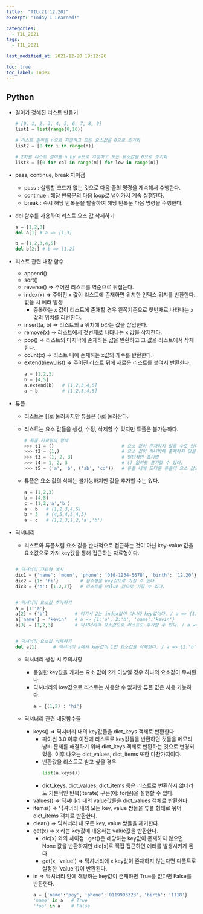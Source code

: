 ```yaml
---
title:  "TIL(21.12.20)"
excerpt: "Today I Learned!"

categories:
  - TIL_2021
tags:
  - TIL_2021

last_modified_at: 2021-12-20 19:12:26

toc: true
toc_label: Index
---
```


## Python
- 길이가 정해진 리스트 만들기
  ~~~python
  # [0, 1, 2, 3, 4, 5, 6, 7, 8, 9]
  list1 = list(range(0,10))

  # 리스트 길이를 n으로 지정하고 모든 요소값을 0으로 초기화
  list2 = [0 for i in range(n)]

  # 2차원 리스트 길이를 n by m으로 지정하고 모든 요소값을 0으로 초기화
  list3 = [[0 for col in range(m)] for low in range(n)]
  ~~~

- pass, continue, break 차이점
  - pass : 실행할 코드가 없는 것으로 다음 줄의 명령을 계속해서 수행한다.
  - continue : 해당 반복문의 다음 loop로 넘어가서 계속 실행된다.
  - break : 즉시 해당 반복문을 탈출하여 해당 반복문 다음 명령을 수행한다.

- del 함수를 사용하여 리스트 요소 값 삭제하기
  ~~~python
  a = [1,2,3]
  del a[1] # a => [1,3]

  b = [1,2,3,4,5]
  del b[2:] # b => [1,2]
  ~~~

- 리스트 관련 내장 함수
  - append()
  - sort()
  - reverse() => 주어진 리스트를 역순으로 뒤집는다.
  - index(x) => 주어진 x 값이 리스트에 존재하면 위치한 인덱스 위치를 반환한다. 없을 시 에러 발생
    - 중복하는 x 값이 리스트에 존재할 경우 왼쪽기준으로 첫번째로 나타나는 x값의 위치를 리턴한다.
  - insert(a, b) => 리스트의 a 위치에 b라는 값을 삽입한다.
  - remove(x) => 리스트에서 첫번째로 나타나는 x 값을 삭제한다.
  - pop() => 리스트의 마지막에 존재하는 값을 반환하고 그 값을 리스트에서 삭제한다.
  - count(x) => 리스트 내에 존재하는 x값의 개수를 반환한다.
  - extend(new_list) => 주어진 리스트 뒤에 새로운 리스트를 붙여서 반환한다.
    ~~~python
    a = [1,2,3]
    b = [4,5]
    a.extend(b)   # [1,2,3,4,5]
    a + b         # [1,2,3,4,5]
    ~~~

- 튜플
  - 리스트는 []로 둘러싸지만 튜플은 ()로 둘러싼다.
  - 리스트는 요소 값들을 생성, 수정, 삭제할 수 있지만 튜플은 불가능하다.
    ~~~python
    # 튜플 자료형의 형태
    >>> t1 = ()                         # 요소 값이 존재하지 않을 수도 있다.
    >>> t2 = (1,)                       # 요소 값이 하나밖에 존재하지 않을 때는 끝에 ,를 붙여서 표기한다. 
    >>> t3 = (1, 2, 3)                  # 일반적인 표기법
    >>> t4 = 1, 2, 3                    # () 없이도 표기할 수 있다.
    >>> t5 = ('a', 'b', ('ab', 'cd'))   # 튜플 내에 또다른 튜플이 요소 값으로써 존재할 수 있다.
    ~~~

  - 튜플은 요소 값의 삭제는 불가능하지만 값을 추가할 수는 있다.
    ~~~python
    a = (1,2,3)
    b = (4,5)
    c = (1,2,'a','b')
    a + b   # (1,2,3,4,5)
    b * 3   # (4,5,4,5,4,5)
    a + c   # (1,2,3,1,2,'a','b')
    ~~~


- 딕셔너리
  - 리스트와 튜플처럼 요소 값을 순차적으로 접근하는 것이 아닌 key-value 값을 요소값으로 가져 key값을 통해 접근하는 자료형이다.
  ~~~python

  # 딕셔너리 자료형 예시
  dic1 = {'name': 'moon', 'phone': '010-1234-5678', 'birth': '12.20'}
  dic2 = {1: 'hi'}        # 정수형을 key값으로 가질 수 있다.
  dic3 = {'a': [1,2,3]}   # 리스트를 value 값으로 가질 수 있다.


  # 딕셔너리 요소값 추가하기
  a = {1:'a'}
  a[2] = {'b'}          # 여기서 2는 index값이 아니라 key값이다. / a => {1:'a', 2:'b'}
  a['name'] = 'kevin'   # a => {1:'a', 2:'b', 'name':'kevin'}
  a[3] = [1,2,3]        # 딕셔너리의 요소값으로 리스트도 추가할 수 있다. / a => {1:'a', 2:'b', 'name':'kevin', 3:[1,2,3]}


  # 딕셔너리 요소값 삭제하기
  del a[1]      # 딕셔너리 a에서 key값이 1인 요소값을 삭제한다. / a => {2:'b', 'name':'kevin', 3:[1,2,3]}

  ~~~

  - 딕셔너리 생성 시 주의사항
    - 동일한 key값을 가지는 요소 값이 2개 이상일 경우 하나의 요소값이 무시된다.
    - 딕셔너리의 key값으로 리스트는 사용할 수 없지만 튜플 값은 사용 가능하다.
      ~~~python
      a = {(1,2) : 'hi'}
      ~~~
  
  - 딕셔너리 관련 내장함수들
    - keys() => 딕셔너리 내의 key값들을 dict_keys 객체로 반환한다.
      - 파이썬 3.0 이후 이전에 리스트로 key값들을 반환하던 것들을 메모리 낭비 문제를 해결하기 위해 dict_keys 객체로 반환하는 것으로 변경되었음. 이후 나오는 dict_values, dict_items 또한 마찬가지이다.
      - 반환값을 리스트로 받고 싶을 경우
        ~~~python
        list(a.keys())
        ~~~
      -  dict_keys, dict_values, dict_items 등은 리스트로 변환하지 않더라도 기본적인 반복(iterate) 구문(예: for문)을 실행할 수 있다.
    - values() => 딕셔너리 내의 value값들을 dict_values 객체로 반환한다.
    - items() => 딕셔너리 내의 모든 key, value 쌍들을 튜플 형태로 묶어 dict_items 객체로 반환한다.
    - clear() => 딕셔너리 내 모든 key, value 쌍들을 제거한다.
    - get(x) =>  x 라는 key값에 대응하는 value값을 반환한다.
      - dic[x] 와의 차이점 : get()은 해당하는 key값이 존재하지 않으면 None 값을 반환하지만 dic[x]로 직접 접근하면 에러를 발생시키게 된다.
      - get(x, 'value') => 딕셔너리에 x key값이 존재하지 않는다면 디폴트로 설정한 'value'값이 반환된다.
    - in =>  딕셔너리 안에 해당하는 key값이 존재하면 True를 없다면 False를 반환한다.
      ~~~python
      a = {'name':'pey', 'phone':'0119993323', 'birth': '1118'}
      'name' in a   # True
      'foo' in a    # False
      ~~~


